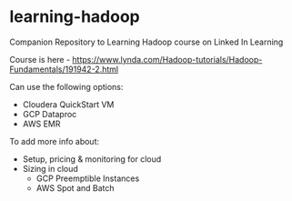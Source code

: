 # learning-hadoop
Companion Repository to Learning Hadoop course on Linked In Learning

Course is here - https://www.lynda.com/Hadoop-tutorials/Hadoop-Fundamentals/191942-2.html

Can use the following options:
- Cloudera QuickStart VM
- GCP Dataproc
- AWS EMR  

To add more info about:
- Setup, pricing & monitoring for cloud  
- Sizing in cloud
    - GCP Preemptible Instances
    - AWS Spot and Batch
